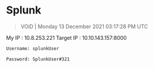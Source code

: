 # Splunk 

> VOiD | Monday 13 December 2021 03:17:28 PM UTC

My IP : 10.8.253.221
Target IP :  10.10.143.157:8000 



```bash
Username: splunkUser

Password: SplunkUser#321
```

